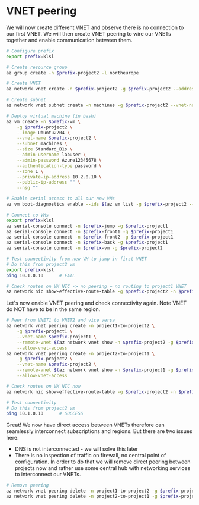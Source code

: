 # VNET peering
We will now create different VNET and observe there is no connection to our first VNET. We will then create VNET peering to wire our VNETs together and enable communication between them.

```bash
# Configure prefix
export prefix=klsl

# Create resource group
az group create -n $prefix-project2 -l northeurope

# Create VNET
az network vnet create -n $prefix-project2 -g $prefix-project2 --address-prefix 10.2.0.0/16

# Create subnet
az network vnet subnet create -n machines -g $prefix-project2 --vnet-name $prefix-project2 --address-prefixes 10.2.0.0/24

# Deploy virtual machine (in bash)
az vm create -n $prefix-vm \
    -g $prefix-project2 \
    --image Ubuntu2204 \
    --vnet-name $prefix-project2 \
    --subnet machines \
    --size Standard_B1s \
    --admin-username labuser \
    --admin-password Azure12345678 \
    --authentication-type password \
    --zone 1 \
    --private-ip-address 10.2.0.10 \
    --public-ip-address "" \
    --nsg ""

# Enable serial access to all our new VMs
az vm boot-diagnostics enable --ids $(az vm list -g $prefix-project2 --query "[].id" -o tsv)

# Connect to VMs
export prefix=klsl
az serial-console connect -n $prefix-jump -g $prefix-project1   
az serial-console connect -n $prefix-front1 -g $prefix-project1
az serial-console connect -n $prefix-front2 -g $prefix-project1 
az serial-console connect -n $prefix-back -g $prefix-project1 
az serial-console connect -n $prefix-vm -g $prefix-project2

# Test connectivity from new VM to jump in first VNET
# Do this from project2 vm
export prefix=klsl
ping 10.1.0.10      # FAIL

# Check routes on VM NIC -> no peering = no routing to project1 VNET
az network nic show-effective-route-table -g $prefix-project2 -n $prefix-vmVMNic -o table
```

Let's now enable VNET peering and check connectivity again. Note VNET do NOT have to be in the same region.

```bash
# Peer from VNET1 to VNET2 and vice versa
az network vnet peering create -n project1-to-project2 \
    -g $prefix-project1 \
    --vnet-name $prefix-project1 \
    --remote-vnet $(az network vnet show -n $prefix-project2 -g $prefix-project2 --query id -o tsv) \
    --allow-vnet-access
az network vnet peering create -n project2-to-project1 \
    -g $prefix-project2 \
    --vnet-name $prefix-project2 \
    --remote-vnet $(az network vnet show -n $prefix-project1 -g $prefix-project1 --query id -o tsv) \
    --allow-vnet-access

# Check routes on VM NIC now
az network nic show-effective-route-table -g $prefix-project2 -n $prefix-vmVMNic -o table

# Test connectivity
# Do this from project2 vm
ping 10.1.0.10      # SUCCESS
```

Great! We now have direct access between VNETs therefore can seamlessly interconnect subscriptions and regions. But there are two issues here:
- DNS is not interconnected - we will solve this later
- There is no inspection of traffic on firewall, no central point of configuration. In order to do that we will remove direct peering between projects now and rather use some central hub with networking services to interconnect our VNETs.

```bash
# Remove peering
az network vnet peering delete -n project1-to-project2 -g $prefix-project1 --vnet-name $prefix-project1
az network vnet peering delete -n project2-to-project1 -g $prefix-project2 --vnet-name $prefix-project2
```